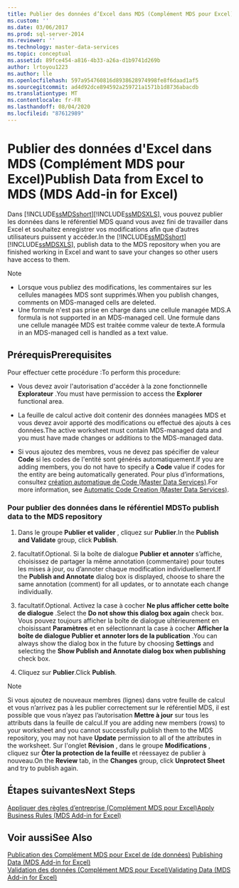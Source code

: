 ```yaml
---
title: Publier des données d’Excel dans MDS (Complément MDS pour Excel) | Microsoft Docs
ms.custom: ''
ms.date: 03/06/2017
ms.prod: sql-server-2014
ms.reviewer: ''
ms.technology: master-data-services
ms.topic: conceptual
ms.assetid: 89fce454-a816-4b33-a26a-d1b9741d269b
author: lrtoyou1223
ms.author: lle
ms.openlocfilehash: 597a954760816d8938628974998fe8f6daad1af5
ms.sourcegitcommit: ad4d92dce894592a259721a1571b1d8736abacdb
ms.translationtype: MT
ms.contentlocale: fr-FR
ms.lasthandoff: 08/04/2020
ms.locfileid: "87612989"
---
```

# <a name="publish-data-from-excel-to-mds-mds-add-in-for-excel"></a><span data-ttu-id="87501-102">Publier des données d'Excel dans MDS (Complément MDS pour Excel)</span><span class="sxs-lookup"><span data-stu-id="87501-102">Publish Data from Excel to MDS (MDS Add-in for Excel)</span></span>
  <span data-ttu-id="87501-103">Dans [!INCLUDE[ssMDSshort](../../includes/ssmdsshort-md.md)][!INCLUDE[ssMDSXLS](../../includes/ssmdsxls-md.md)], vous pouvez publier les données dans le référentiel MDS quand vous avez fini de travailler dans Excel et souhaitez enregistrer vos modifications afin que d’autres utilisateurs puissent y accéder.</span><span class="sxs-lookup"><span data-stu-id="87501-103">In the [!INCLUDE[ssMDSshort](../../includes/ssmdsshort-md.md)][!INCLUDE[ssMDSXLS](../../includes/ssmdsxls-md.md)], publish data to the MDS repository when you are finished working in Excel and want to save your changes so other users have access to them.</span></span>  
  
> [!NOTE]
>  -   <span data-ttu-id="87501-104">Lorsque vous publiez des modifications, les commentaires sur les cellules managées MDS sont supprimés.</span><span class="sxs-lookup"><span data-stu-id="87501-104">When you publish changes, comments on MDS-managed cells are deleted.</span></span>  
> -   <span data-ttu-id="87501-105">Une formule n'est pas prise en charge dans une cellule managée MDS.</span><span class="sxs-lookup"><span data-stu-id="87501-105">A formula is not supported in an MDS-managed cell.</span></span> <span data-ttu-id="87501-106">Une formule dans une cellule managée MDS est traitée comme valeur de texte.</span><span class="sxs-lookup"><span data-stu-id="87501-106">A formula in an MDS-managed cell is handled as a text value.</span></span>  
  
## <a name="prerequisites"></a><span data-ttu-id="87501-107">Prérequis</span><span class="sxs-lookup"><span data-stu-id="87501-107">Prerequisites</span></span>  
 <span data-ttu-id="87501-108">Pour effectuer cette procédure :</span><span class="sxs-lookup"><span data-stu-id="87501-108">To perform this procedure:</span></span>  
  
-   <span data-ttu-id="87501-109">Vous devez avoir l'autorisation d'accéder à la zone fonctionnelle **Explorateur** .</span><span class="sxs-lookup"><span data-stu-id="87501-109">You must have permission to access the **Explorer** functional area.</span></span>  
  
-   <span data-ttu-id="87501-110">La feuille de calcul active doit contenir des données managées MDS et vous devez avoir apporté des modifications ou effectué des ajouts à ces données.</span><span class="sxs-lookup"><span data-stu-id="87501-110">The active worksheet must contain MDS-managed data and you must have made changes or additions to the MDS-managed data.</span></span>  
  
-   <span data-ttu-id="87501-111">Si vous ajoutez des membres, vous ne devez pas spécifier de valeur **Code** si les codes de l'entité sont générés automatiquement.</span><span class="sxs-lookup"><span data-stu-id="87501-111">If you are adding members, you do not have to specify a **Code** value if codes for the entity are being automatically generated.</span></span> <span data-ttu-id="87501-112">Pour plus d’informations, consultez [création automatique de Code &#40;Master Data Services&#41;](../automatic-code-creation-master-data-services.md).</span><span class="sxs-lookup"><span data-stu-id="87501-112">For more information, see [Automatic Code Creation &#40;Master Data Services&#41;](../automatic-code-creation-master-data-services.md).</span></span>  
  
### <a name="to-publish-data-to-the-mds-repository"></a><span data-ttu-id="87501-113">Pour publier des données dans le référentiel MDS</span><span class="sxs-lookup"><span data-stu-id="87501-113">To publish data to the MDS repository</span></span>  
  
1.  <span data-ttu-id="87501-114">Dans le groupe **Publier et valider** , cliquez sur **Publier**.</span><span class="sxs-lookup"><span data-stu-id="87501-114">In the **Publish and Validate** group, click **Publish**.</span></span>  
  
2.  <span data-ttu-id="87501-115">facultatif.</span><span class="sxs-lookup"><span data-stu-id="87501-115">Optional.</span></span> <span data-ttu-id="87501-116">Si la boîte de dialogue **Publier et annoter** s’affiche, choisissez de partager la même annotation (commentaire) pour toutes les mises à jour, ou d’annoter chaque modification individuellement.</span><span class="sxs-lookup"><span data-stu-id="87501-116">If the **Publish and Annotate** dialog box is displayed, choose to share the same annotation (comment) for all updates, or to annotate each change individually.</span></span>  
  
3.  <span data-ttu-id="87501-117">facultatif.</span><span class="sxs-lookup"><span data-stu-id="87501-117">Optional.</span></span> <span data-ttu-id="87501-118">Activez la case à cocher **Ne plus afficher cette boîte de dialogue** .</span><span class="sxs-lookup"><span data-stu-id="87501-118">Select the **Do not show this dialog box again** check box.</span></span> <span data-ttu-id="87501-119">Vous pouvez toujours afficher la boîte de dialogue ultérieurement en choisissant **Paramètres** et en sélectionnant la case à cocher **Afficher la boîte de dialogue Publier et annoter lors de la publication** .</span><span class="sxs-lookup"><span data-stu-id="87501-119">You can always show the dialog box in the future by choosing **Settings** and selecting the **Show Publish and Annotate dialog box when publishing** check box.</span></span>  
  
4.  <span data-ttu-id="87501-120">Cliquez sur **Publier**.</span><span class="sxs-lookup"><span data-stu-id="87501-120">Click **Publish**.</span></span>  
  
> [!NOTE]  
>  <span data-ttu-id="87501-121">Si vous ajoutez de nouveaux membres (lignes) dans votre feuille de calcul et vous n’arrivez pas à les publier correctement sur le référentiel MDS, il est possible que vous n’ayez pas l’autorisation **Mettre à jour** sur tous les attributs dans la feuille de calcul.</span><span class="sxs-lookup"><span data-stu-id="87501-121">If you are adding new members (rows) to your worksheet and you cannot successfully publish them to the MDS repository, you may not have **Update** permission to all of the attributes in the worksheet.</span></span> <span data-ttu-id="87501-122">Sur l'onglet **Révision** , dans le groupe **Modifications** , cliquez sur **Ôter la protection de la feuille** et réessayez de publier à nouveau.</span><span class="sxs-lookup"><span data-stu-id="87501-122">On the **Review** tab, in the **Changes** group, click **Unprotect Sheet** and try to publish again.</span></span>  
  
## <a name="next-steps"></a><span data-ttu-id="87501-123">Étapes suivantes</span><span class="sxs-lookup"><span data-stu-id="87501-123">Next Steps</span></span>  
 [<span data-ttu-id="87501-124">Appliquer des règles d’entreprise &#40;Complément MDS pour Excel&#41;</span><span class="sxs-lookup"><span data-stu-id="87501-124">Apply Business Rules &#40;MDS Add-in for Excel&#41;</span></span>](apply-business-rules-mds-add-in-for-excel.md)  
  
## <a name="see-also"></a><span data-ttu-id="87501-125">Voir aussi</span><span class="sxs-lookup"><span data-stu-id="87501-125">See Also</span></span>  
 <span data-ttu-id="87501-126">[Publication des Complément MDS pour Excel de &#40;de données&#41;](overview-importing-data-from-excel-mds-add-in-for-excel.md) </span><span class="sxs-lookup"><span data-stu-id="87501-126">[Publishing Data &#40;MDS Add-in for Excel&#41;](overview-importing-data-from-excel-mds-add-in-for-excel.md) </span></span>  
 [<span data-ttu-id="87501-127">Validation des données &#40;Complément MDS pour Excel&#41;</span><span class="sxs-lookup"><span data-stu-id="87501-127">Validating Data &#40;MDS Add-in for Excel&#41;</span></span>](validating-data-mds-add-in-for-excel.md)  
  
  
